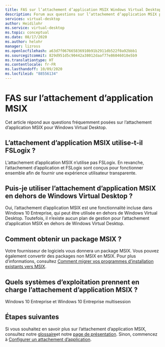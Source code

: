 ```yaml
---
title: FAS sur l’attachement d’application MSIX Windows Virtual Desktop – Azure
description: Forum aux questions sur l’attachement d’application MSIX pour Windows Virtual Desktop.
services: virtual-desktop
author: Heidilohr
ms.service: virtual-desktop
ms.topic: conceptual
ms.date: 08/17/2020
ms.author: helohr
manager: lizross
ms.openlocfilehash: a63d7f067665836910b91b2911db522f0a92bbb1
ms.sourcegitcommit: 829d951d5c90442a38012daaf77e86046018e5b9
ms.translationtype: HT
ms.contentlocale: fr-FR
ms.lasthandoff: 10/09/2020
ms.locfileid: "88556134"
---
```

# <a name="msix-app-attach-faq"></a>FAS sur l’attachement d’application MSIX

Cet article répond aux questions fréquemment posées sur l’attachement d’application MSIX pour Windows Virtual Desktop.

## <a name="does-msix-app-attach-use-fslogix"></a>L’attachement d’application MSIX utilise-t-il FSLogix ?

L’attachement d’application MSIX n’utilise pas FSLogix. En revanche, l’attachement d’application et FSLogix sont conçus pour fonctionner ensemble afin de fournir une expérience utilisateur transparente.

## <a name="can-i-use-msix-app-attach-outside-of-windows-virtual-desktop"></a>Puis-je utiliser l’attachement d’application MSIX en dehors de Windows Virtual Desktop ?

Oui, l’attachement d’application MSIX est une fonctionnalité incluse dans Windows 10 Entreprise, qui peut être utilisée en dehors de Windows Virtual Desktop. Toutefois, il n’existe aucun plan de gestion pour l’attachement d’application MSIX en dehors de Windows Virtual Desktop.

## <a name="how-do-i-get-an-msix-package"></a>Comment obtenir un package MSIX ?

Votre fournisseur de logiciels vous donnera un package MSIX. Vous pouvez également convertir des packages non MSIX en MSIX. Pour plus d’informations, consultez [Comment migrer vos programmes d’installation existants vers MSIX](/windows/msix/packaging-tool/create-an-msix-overview#how-to-move-your-existing-installers-to-msix).

## <a name="which-operating-systems-support-msix-app-attach"></a>Quels systèmes d’exploitation prennent en charge l’attachement d’application MSIX ?

Windows 10 Entreprise et Windows 10 Entreprise multisession

## <a name="next-steps"></a>Étapes suivantes

Si vous souhaitez en savoir plus sur l’attachement d’application MSIX, consultez notre [glossaire](app-attach-glossary.md)et notre [page de présentation](what-is-app-attach.md). Sinon, commencez à [Configurer un attachement d’application](app-attach.md).